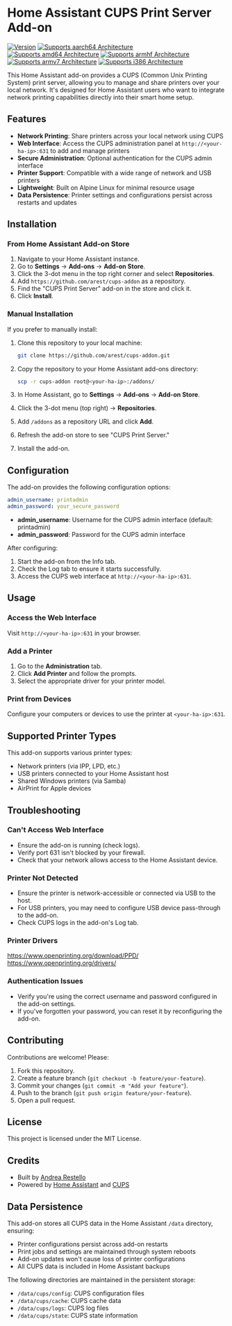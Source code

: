 # Home Assistant CUPS Print Server Add-on

[![Version](https://img.shields.io/badge/version-1.0.0-blue.svg)](https://github.com/arest/cups-addon)
[![Supports aarch64 Architecture](https://img.shields.io/badge/aarch64-yes-green.svg)](https://github.com/arest/cups-addon)
[![Supports amd64 Architecture](https://img.shields.io/badge/amd64-yes-green.svg)](https://github.com/arest/cups-addon)
[![Supports armhf Architecture](https://img.shields.io/badge/armhf-yes-green.svg)](https://github.com/arest/cups-addon)
[![Supports armv7 Architecture](https://img.shields.io/badge/armv7-yes-green.svg)](https://github.com/arest/cups-addon)
[![Supports i386 Architecture](https://img.shields.io/badge/i386-yes-green.svg)](https://github.com/arest/cups-addon)

This Home Assistant add-on provides a CUPS (Common Unix Printing System) print server, allowing you to manage and share printers over your local network. It's designed for Home Assistant users who want to integrate network printing capabilities directly into their smart home setup.

## Features

- **Network Printing**: Share printers across your local network using CUPS
- **Web Interface**: Access the CUPS administration panel at `http://<your-ha-ip>:631` to add and manage printers
- **Secure Administration**: Optional authentication for the CUPS admin interface
- **Printer Support**: Compatible with a wide range of network and USB printers
- **Lightweight**: Built on Alpine Linux for minimal resource usage
- **Data Persistence**: Printer settings and configurations persist across restarts and updates

## Installation

### From Home Assistant Add-on Store

1. Navigate to your Home Assistant instance.
2. Go to **Settings** → **Add-ons** → **Add-on Store**.
3. Click the 3-dot menu in the top right corner and select **Repositories**.
4. Add `https://github.com/arest/cups-addon` as a repository.
5. Find the "CUPS Print Server" add-on in the store and click it.
6. Click **Install**.

### Manual Installation

If you prefer to manually install:

1. Clone this repository to your local machine:
   ```bash
   git clone https://github.com/arest/cups-addon.git
   ```

2. Copy the repository to your Home Assistant add-ons directory:
   ```bash
   scp -r cups-addon root@<your-ha-ip>:/addons/
   ```

3. In Home Assistant, go to **Settings** → **Add-ons** → **Add-on Store**.
4. Click the 3-dot menu (top right) → **Repositories**.
5. Add `/addons` as a repository URL and click **Add**.
6. Refresh the add-on store to see "CUPS Print Server."
7. Install the add-on.

## Configuration

The add-on provides the following configuration options:

```yaml
admin_username: printadmin
admin_password: your_secure_password
```

- **admin_username**: Username for the CUPS admin interface (default: printadmin)
- **admin_password**: Password for the CUPS admin interface

After configuring:

1. Start the add-on from the Info tab.
2. Check the Log tab to ensure it starts successfully.
3. Access the CUPS web interface at `http://<your-ha-ip>:631`.

## Usage

### Access the Web Interface

Visit `http://<your-ha-ip>:631` in your browser.

### Add a Printer

1. Go to the **Administration** tab.
2. Click **Add Printer** and follow the prompts.
3. Select the appropriate driver for your printer model.

### Print from Devices

Configure your computers or devices to use the printer at `<your-ha-ip>:631`.

## Supported Printer Types

This add-on supports various printer types:

- Network printers (via IPP, LPD, etc.)
- USB printers connected to your Home Assistant host
- Shared Windows printers (via Samba)
- AirPrint for Apple devices

## Troubleshooting

### Can't Access Web Interface

- Ensure the add-on is running (check logs).
- Verify port 631 isn't blocked by your firewall.
- Check that your network allows access to the Home Assistant device.

### Printer Not Detected

- Ensure the printer is network-accessible or connected via USB to the host.
- For USB printers, you may need to configure USB device pass-through to the add-on.
- Check CUPS logs in the add-on's Log tab.


### Printer Drivers
   https://www.openprinting.org/download/PPD/
   https://www.openprinting.org/drivers/

### Authentication Issues

- Verify you're using the correct username and password configured in the add-on settings.
- If you've forgotten your password, you can reset it by reconfiguring the add-on.

## Contributing

Contributions are welcome! Please:

1. Fork this repository.
2. Create a feature branch (`git checkout -b feature/your-feature`).
3. Commit your changes (`git commit -m "Add your feature"`).
4. Push to the branch (`git push origin feature/your-feature`).
5. Open a pull request.

## License

This project is licensed under the MIT License.

## Credits

- Built by [Andrea Restello](https://github.com/arest)
- Powered by [Home Assistant](https://www.home-assistant.io/) and [CUPS](https://www.cups.org/)

## Data Persistence

This add-on stores all CUPS data in the Home Assistant `/data` directory, ensuring:

- Printer configurations persist across add-on restarts
- Print jobs and settings are maintained through system reboots
- Add-on updates won't cause loss of printer configurations
- All CUPS data is included in Home Assistant backups

The following directories are maintained in the persistent storage:
- `/data/cups/config`: CUPS configuration files
- `/data/cups/cache`: CUPS cache data
- `/data/cups/logs`: CUPS log files
- `/data/cups/state`: CUPS state information

